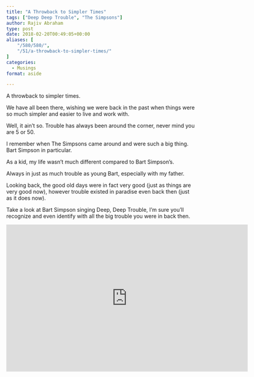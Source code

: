 ```yaml
---
title: "A Throwback to Simpler Times"
tags: ["Deep Deep Trouble", "The Simpsons"]
author: Rajiv Abraham
type: post
date: 2018-02-20T00:49:05+00:00
aliases: [
    "/580/580/",
    "/51/a-throwback-to-simpler-times/"
]
categories:
  - Musings
format: aside

---
```

<p style="text-align: left;">
  A throwback to simpler times.
</p>

<p style="text-align: left;">
  We have all been there, wishing we were back in the past when things were so much simpler and easier to live and work with.
</p>

<p style="text-align: left;">
  Well, it ain&#8217;t so. Trouble has always been around the corner, never mind you are 5 or 50.
</p>

<p style="text-align: left;">
  I remember when The Simpsons came around and were such a big thing. Bart Simpson in particular.
</p>

<p style="text-align: left;">
  As a kid, my life wasn&#8217;t much different compared to Bart Simpson&#8217;s.
</p>

<p style="text-align: left;">
  Always in just as much trouble as young Bart, especially with my father.
</p>

<p style="text-align: left;">
  Looking back, the good old days were in fact very good (just as things are very good now), however trouble existed in paradise even back then (just as it does now).
</p>

<p style="text-align: left;">
  Take a look at Bart Simpson singing Deep, Deep Trouble, I&#8217;m sure you&#8217;ll recognize and even identify with all the big trouble you were in back then.
</p>

<p style="text-align: left;">
  <span class="embed-youtube" style="text-align:center; display: block;"><iframe class='youtube-player' type='text/html' width='640' height='390' src='https://www.youtube.com/embed/MVusSqEzVHY?version=3&#038;rel=1&#038;fs=1&#038;autohide=2&#038;showsearch=0&#038;showinfo=1&#038;iv_load_policy=1&#038;wmode=transparent' allowfullscreen='true' style='border:0;'></iframe></span>
</p>